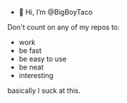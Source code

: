 - 👋 Hi, I’m @BigBoyTaco

Don't count on any of my repos to:
- work
- be fast
- be easy to use
- be neat
- interesting

basically I suck at this.


<!---
BigBoyTaco/BigBoyTaco is a ✨ special ✨ repository because its `README.md` (this file) appears on your GitHub profile.
You can click the Preview link to take a look at your changes.
--->
